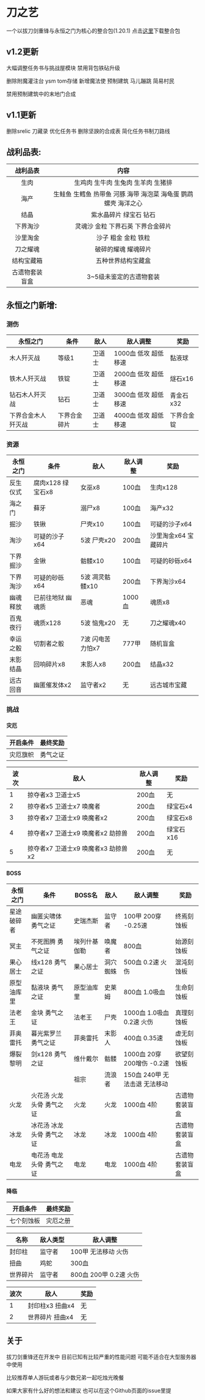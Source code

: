 # 刀之艺
一个以拔刀剑重锋与永恒之门为核心的整合包(1.20.1) 点击[这里](https://github.com/ALINGCAT/BladesArt/releases)下载整合包

## v1.2更新
大幅调整任务书与挑战屋模块 禁用背包铁砧升级

删除附魔灌注台 ysm tom存储 新增魔法使 预制建筑 马儿蹦跳 简易村民

禁用预制建筑中的末地门合成

## v1.1更新
删除srelic 刀藏录 优化任务书 删除坚諛的合成表 简化任务书制刀路线

## 战利品表:
| 战利品表 | 内容 |
| :-----: | :---: |
|生肉|生鸡肉 生牛肉 生兔肉 生羊肉 生猪排|
|海产|生鲑鱼 生鳕鱼 热带鱼 河豚 海带 海泡菜 海龟蛋 鹦鹉螺壳 海洋之心|
|结晶|紫水晶碎片 绿宝石 钻石|
|下界淘沙|灵魂沙 金粒 下界石英 下界合金碎片|
|沙里淘金|沙子 粗金 金粒 铁粒|
|刀之耀魂|破碎的耀魂 耀魂碎片|
|结构宝藏箱|五种世界结构宝藏盒|
|古遗物套装盲盒|3~5级未鉴定的古遗物套装|

## 永恒之门新增:
### 测伤
| 永恒之门 | 条件 | 敌人 | 敌人调整 | 奖励 |
| ------- | ---- | --- | -------- | ------ |
|木人歼灭战|等级1|卫道士|1000血 低攻 超低移速|黏液球|
|铁木人歼灭战|铁锭|卫道士|2000血 低攻 超低移速|燧石x16|
|钻石木人歼灭战|钻石|卫道士|3000血 低攻 超低移速|青金石x32|
|下界合金木人歼灭战|下界合金碎片|卫道士|4000血 低攻 超低移速|下界合金锭|
### 资源
| 永恒之门 | 条件 | 敌人 | 敌人调整 | 奖励 |
| ------- | ---- | --- | -------- | ------ |
|反生仪式|腐肉x128 绿宝石x8|女巫x8|100血|生肉x128|
|海之门|藓牙|溺尸x8|100血|海产x32|
|掘沙|铁锹|尸壳x10|100血|可疑的沙子x64|
|淘沙|可疑的沙子x64|5波 尸壳x20|200血|沙里淘金x64 宝藏碎片|
|下界掘沙|金锹|骷髅x10|100血|可疑的砂砾x64|
|下界淘沙|可疑的砂砾x64|5波 凋灵骷髅x10|200血|下界淘沙x64|
|幽魂释放|已前往地狱 幽魂质|恶魂|1000血|魂质x8|
|百鬼夜行|魂质x128|5波 恼鬼x20|无|刀之耀魂x40|
|幸运之骰|切割者之骰|7波 闪电苦力怕x7|777甲|随机盲盒|
|末影结晶|回响碎片x8|末影人x8|200血|结晶x32|
|远古回音|幽匿催发体x2|监守者x2|无|远古城市宝藏|
### 挑战
#### 灾厄
|开启条件|最终奖励|
|-|-|
|灾厄旗帜|勇气之证|

| 波次 | 敌人 | 敌人调整 | 奖励 |
| - | - | - | - |
|1|掠夺者x3 卫道士x5|200血|无|
|2|掠夺者x5 卫道士x7 唤魔者|200血|绿宝石x4|
|3|掠夺者x7 卫道士x9 唤魔者x2|200血|绿宝石x8|
|4|掠夺者x7 卫道士x9 唤魔者x2 劫掠兽|200血|绿宝石x16|
|5|掠夺者x7 卫道士x9 唤魔者x3 劫掠兽x2|200血|无|
#### BOSS
| 永恒之门 | 条件 | BOSS名 | 敌人 | 敌人调整 | 奖励 |
| - | - | - | - | - | - |
|星途破碎者|幽匿尖啸体 勇气之证|史瑞杰斯|监守者|100甲 200穿 -0.25速|终焉刻蚀板|
|冥主|不死图腾 勇气之证|埃列什基伽勒|唤魔者|800血|始源刻蚀板|
|果心居士|线x128 勇气之证|果心居士|洞穴蜘蛛|500血 0.2速 火伤|混沌刻蚀板|
|原型油库里|黏液块 勇气之证|原型油库里|史莱姆|800血 1.0吸血|生命刻蚀板|
|法老王|金块 勇气之证|法老王|尸壳|1000血 1.0吸血 0.2速 火伤|真理刻蚀板|
|菲奥雷托|暮光紫罗兰 勇气之证|菲奥雷托|末影人|400血 0.35速|虚无刻蚀板|
|爆裂黎明|剑x128 勇气之证|维什戴尔|骷髅|1000血 20穿 200增伤 -0.2速|欲望刻蚀板|
|||祖宗|流浪者|150血 240甲 无法击退 无法移动||
|火龙|火花汤 火龙头骨 勇气之证|火龙|火龙|1000血 4阶|古遗物套装盲盒|
|冰龙|冰花汤 冰龙头骨 勇气之证|冰龙|冰龙|1000血 4阶|古遗物套装盲盒|
|电龙|电花汤 电龙头骨 勇气之证|电龙|电龙|1000血 4阶|古遗物套装盲盒|
#### 降临
|开启条件|最终奖励|
|-|-|
|七个刻蚀板|灾厄之册|

|名称|敌人类型|敌人调整|
|-|-|-|
|封印柱|监守者|100甲 无法移动 火伤|
|扭曲|鸡蛇|300血|
|世界碎片|监守者|800血 200甲 0.2速 火伤|

| 波次 | 敌人 | 奖励 |
| - | - | - |
|1|封印柱x3 扭曲x4|无|
|2|世界碎片 扭曲x4|无|
## 关于
拔刀剑重锋还在开发中 目前已知有比较严重的性能问题 可能不适合在大型服务器中使用

比较推荐单人游玩或者与少数兄弟一起吃烛光晚餐

如果大家有什么好的想法和建议 也可以在这个Github页面的issue里提
